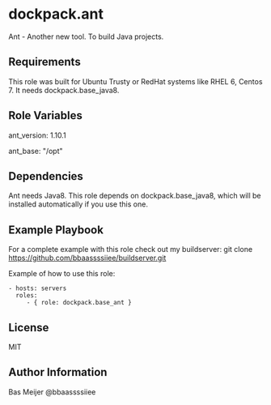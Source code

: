 dockpack.ant
=========

Ant - Another new tool. To build Java projects.

Requirements
------------

This role was built for Ubuntu Trusty or RedHat systems like RHEL 6, Centos 7. It needs dockpack.base_java8.

Role Variables
--------------

ant\_version: 1.10.1

ant\_base: "/opt"

Dependencies
------------

Ant needs Java8. This role depends on dockpack.base_java8, which will be installed automatically if you use this one.



Example Playbook
----------------
For a complete example with this role check out my buildserver:
git clone https://github.com/bbaassssiiee/buildserver.git

Example of how to use this role:

    - hosts: servers
      roles:
         - { role: dockpack.base_ant }

License
-------

MIT

Author Information
------------------
Bas Meijer @bbaassssiiee
